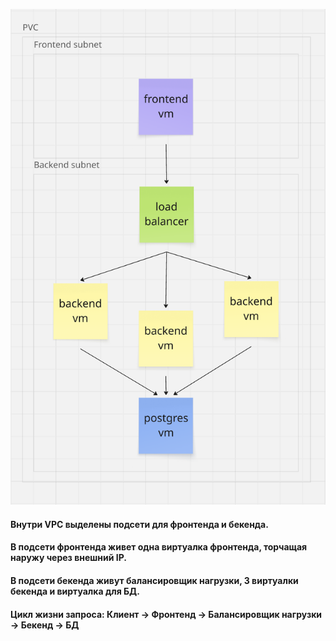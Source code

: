 ![Alt Text](images/application.png)

#### Внутри VPC выделены подсети для фронтенда и бекенда.

#### В подсети фронтенда живет одна виртуалка фронтенда, торчащая наружу через внешний IP.

#### В подсети бекенда живут балансировщик нагрузки, 3 виртуалки бекенда и виртуалка для БД.

#### Цикл жизни запроса: Клиент -> Фронтенд -> Балансировщик нагрузки -> Бекенд -> БД